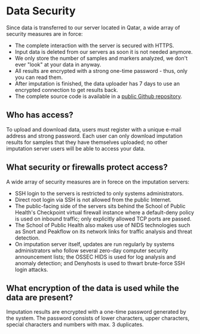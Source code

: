 # Data Security

Since data is transferred to our server located in Qatar, a wide array of security measures are in force:

* The complete interaction with the server is secured with HTTPS.
* Input data is deleted from our servers as soon it is not needed anymore.
* We only store the number of samples and markers analyzed, we don't ever "look" at your data in anyway.
* All results are encrypted with a strong one-time password - thus, only you can read them.
* After imputation is finished, the data uploader has 7 days to use an encrypted connection to get results back.
* The complete source code is available in a [public Github repository](https://github.com/genepi/imputationserver).

## Who has access?

To upload and download data, users must register with a unique e-mail address and strong password. Each user can only download imputation results for samples that they have themselves uploaded; no other imputation server users will be able to access your data.

## What security or firewalls protect access?

A wide array of security measures are in forece on the imputation servers:

* SSH login to the servers is restricted to only systems administrators.
* Direct root login via SSH is not allowed from the public Internet.
* The public-facing side of the servers sits behind the School of Public Health's Checkpoint virtual firewall instance where a default-deny policy is used on inbound traffic; only explicitly allowed TCP ports are passed.
* The School of Public Health also makes use of NIDS technologies such as Snort and Peakflow on its network links for traffic analysis and threat detection.
* On imputation server itself, updates are run regularly by systems administrators who follow several zero-day computer security announcement lists; the OSSEC HIDS is used for log analysis and anomaly detection; and Denyhosts is used to thwart brute-force SSH login attacks.

## What encryption of the data is used while the data are present?

Imputation results are encrypted with a one-time password generated by the system. The password consists of lower characters, upper characters, special characters and numbers with max. 3 duplicates.

